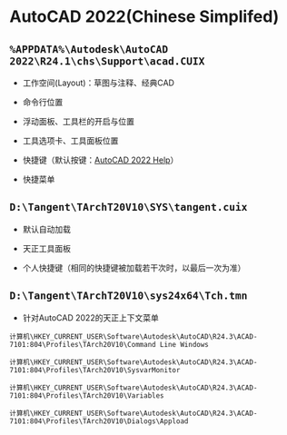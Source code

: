 # AutoCAD 2022(Chinese Simplifed)

## `%APPDATA%\Autodesk\AutoCAD 2022\R24.1\chs\Support\acad.CUIX`

* 工作空间(Layout)：草图与注释、经典CAD

* 命令行位置

* 浮动面板、工具栏的开启与位置

* 工具选项卡、工具面板位置

* 快捷键（默认按键：[AutoCAD 2022 Help](https://help.autodesk.com/view/OARX/2022/ENU/?guid=GUID-B6A9C126-230D-47F5-8973-464BC80E3736)）

* 快捷菜单

## `D:\Tangent\TArchT20V10\SYS\tangent.cuix`

* 默认自动加载

* 天正工具面板

* 个人快捷键（相同的快捷键被加载若干次时，以最后一次为准）

## `D:\Tangent\TArchT20V10\sys24x64\Tch.tmn`

* 针对AutoCAD 2022的天正上下文菜单

`计算机\HKEY_CURRENT_USER\Software\Autodesk\AutoCAD\R24.3\ACAD-7101:804\Profiles\TArch20V10\Command Line Windows`

`计算机\HKEY_CURRENT_USER\Software\Autodesk\AutoCAD\R24.3\ACAD-7101:804\Profiles\TArch20V10\SysvarMonitor`

`计算机\HKEY_CURRENT_USER\Software\Autodesk\AutoCAD\R24.3\ACAD-7101:804\Profiles\TArch20V10\Variables`

`计算机\HKEY_CURRENT_USER\Software\Autodesk\AutoCAD\R24.3\ACAD-7101:804\Profiles\TArch20V10\Dialogs\Appload`
